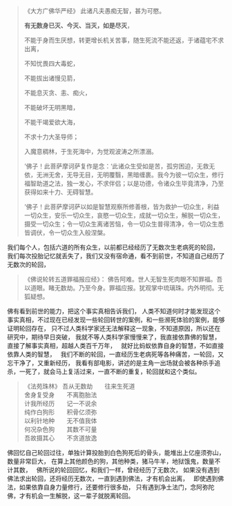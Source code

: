 > 《大方广佛华严经》
> 此诸凡夫愚痴无智，甚为可愍。
> 
> **有无数身已灭、今灭、当灭，如是尽灭**，
> 
> 不能于身而生厌想，转更增长机关苦事，随生死流不能还返，于诸蕴宅不求出离，
> 
> 不知忧畏四大毒蛇，
> 
> 不能拔出诸慢见箭，
> 
> 不能息灭贪、恚、痴火，
> 
> 不能破坏无明黑暗，
> 
> 不能干竭爱欲大海，
> 
> 不求十力大圣导师；
> 
> 入魔意稠林，于生死海中，为觉观波涛之所漂溺。
> 
> ’佛子！此菩萨摩诃萨复作是念：‘此诸众生受如是苦，孤穷困迫，无救无依，无洲无舍，无导无目，无明覆翳，黑暗缠裹。我今为彼一切众生，修行福智助道之法，独一发心，不求伴侣；以是功德，令诸众生毕竟清净，乃至获得如来十力、无碍智慧。
> 
> ’佛子！此菩萨摩诃萨以如是智慧观察所修善根，皆为救护一切众生，利益一切众生，安乐一切众生，哀愍一切众生，成就一切众生，解脱一切众生，摄受一切众生；令一切众生离诸苦恼，令一切众生普得清净，令一切众生悉皆调伏，令一切众生入般涅槃。

我们每个人，包括六道的所有众生，以前都已经经历了无数次生老病死的轮回，
我们每次投胎记忆就丢失了，我们又没有宿命通，看不到前世，不知道自己经历了无数次的轮回，
&nbsp;
> 《佛说轮转五道罪福报应经》：
> 佛告阿难。世人无智生死肉眼不知罪福。吾以道眼。睹无数劫。乃至今身。罪福应报。犹观掌中琉璃珠。内外明彻。无狐疑想。

佛有看到前世的能力，把这个事实真相告诉我们，
人类不知道何时才能发现这个事实真相，不过现在已经发现一些轮回转世的案例，和一些濒死体验的案例，能够证明轮回存在，
只不过人类科学家还无法解释这一现象，不知道原因，所以还在研究中，期待早日突破，
我就不等人类科学家慢慢来了，我直接依靠佛的智慧，直接了解事实真相，超越人类百千万年，
&nbsp;
就好比蚂蚁依靠自身的智慧，不如直接依靠人类的智慧，
&nbsp;
我们不断的轮回，一直经历生老病死等各种痛苦，一轮回，又忘干净了，又重新经历，
我看有部电影，讲述的是主角一出场就会被各种杀手追杀，一死了，就会马上复活过来，一直不断的重复，轮回就和这个类似。
&nbsp;
> 《法苑珠林》
> 吾从无数劫　　往来生死道  
> 舍身复受身　　不离胞胎法  
> 计我所经历　　记一不说余  
> 纯作白狗形　　积骨亿须弥  
> 以利针地种　　无不值我体  
> 何况杂色狗　　其数不可量  
> 吾故摄其心　　不贪道放逸

佛回忆自己轮回过往，单独计算投胎到白色狗死后的骨头，能堆出上亿座须弥山，数量非常巨大，
在算上其他颜色的狗，其他种类，猪马牛羊，地狱饿鬼，数量不计其数，
&nbsp;
佛所说的轮回回忆，和我们一样，曾经经历了无数次，
如果没有遇到佛法求出轮回，还将经历无数次，一直到遇到佛法，才有机会出离，
&nbsp;
即使遇到佛法，如果依靠自身力量修行，还要修行很多劫，
只有遇到净土法门，念阿弥陀佛，才有机会一生解脱，这一辈子就脱离轮回。
